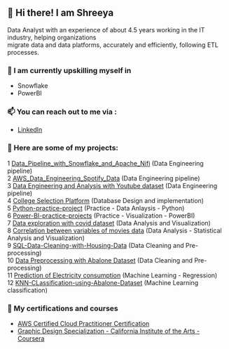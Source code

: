## 👋 Hi there! I am Shreeya



Data Analyst with an experience of about 4.5 years working in the IT industry, helping organizations </br>
migrate data and data platforms, accurately and efficiently, following ETL processes.

### 🌱 I am currently upskilling myself in  <br>

- Snowflake <br>
- PowerBI <br>

### 📫 You can reach out to me via : <br>

- [LinkedIn](https://www.linkedin.com/in/shreeyapravinjoshi/)
    

### 🌱 Here are some of my projects: <br>
 

1	[Data_Pipeline_with_Snowflake_and_Apache_Nifi](https://github.com/shreeyajoshi2013/Data_Pipeline_with_Snowflake_and_Apache_Nifi)  (Data Engineering pipeline) <br>
2	[AWS_Data_Engineering_Spotify_Data](https://github.com/shreeyajoshi2013/AWS_Data_Engineering_Spotify_Data) (Data Engineering pipeline) <br>
3	[Data Engineering and Analysis with Youtube dataset](https://github.com/shreeyajoshi2013/AWS_Data_Engineering_YouTube_Data) (Data Engineering pipeline) <br>
4	[College Selection Platform](https://github.com/shreeyajoshi2013/College-Selection-Platform) (Database Design and implementation) <br>
5	[Python-practice-project](https://github.com/shreeyajoshi2013/Python-practice-projects) (Practice - Data Anlaysis - Python) <br>
6	[Power-BI-practice-projects](https://github.com/shreeyajoshi2013/Power-BI-practice-projects) (Practice - Visualization - PowerBI) <br>
7	[Data exploration with covid dataset](https://github.com/shreeyajoshi2013/SQL-Data-Exploration-with-Covid-Data) (Data Analysis and Visualization) <br>
8	[Correlation between variables of movies data](https://github.com/shreeyajoshi2013/Python-Correlation-with-Movies-Data) (Data Analysis - Statistical Analysis and Visualization) <br>
9	[SQL-Data-Cleaning-with-Housing-Data](https://github.com/shreeyajoshi2013/SQL-Data-Cleaning-with-Housing-Data) (Data Cleaning and Pre-processing) <br>
10	[Data Preprocessing with Abalone Dataset](https://github.com/shreeyajoshi2013/Python-Data-Preprocessing-with-Abalone-Data) (Data Cleaning and Pre-processing) <br>
11	[Prediction of Electricity consumption](https://github.com/shreeyajoshi2013/Prediction-of-Electricity-Consumption) (Machine Learning - Regression) <br>
12	[KNN-CLassification-using-Abalone-Dataset](https://github.com/shreeyajoshi2013/KNN-CLassification-using-Abalone-Dataset) (Machine Learning classification) <br>

 
### 🌱 My certifications and courses 

- [AWS Certified Cloud Practitioner Certification](https://cp.certmetrics.com/amazon/en/public/verify/credential/d907587eea8344c893032be9a0ce7473) 
- [Graphic Design Specialization - California Institute of the Arts - Coursera](https://coursera.org/share/0df0400bce7f52bddceace914944c243)



<!--
- 🔭 I’m currently working on ...
- 🌱 I’m currently learning ...
- 👯 I’m looking to collaborate on ...
- 🤔 I’m looking for help with ...
- 💬 Ask me about ...
- 📫 How to reach me: ...
- 😄 Pronouns: ...
- ⚡ Fun fact: ...
-->
